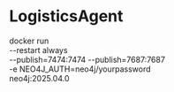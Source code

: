 # LogisticsAgent

docker run   
--restart always   
--publish=7474:7474 --publish=7687:7687   
-e NEO4J_AUTH=neo4j/yourpassword   
neo4j:2025.04.0
